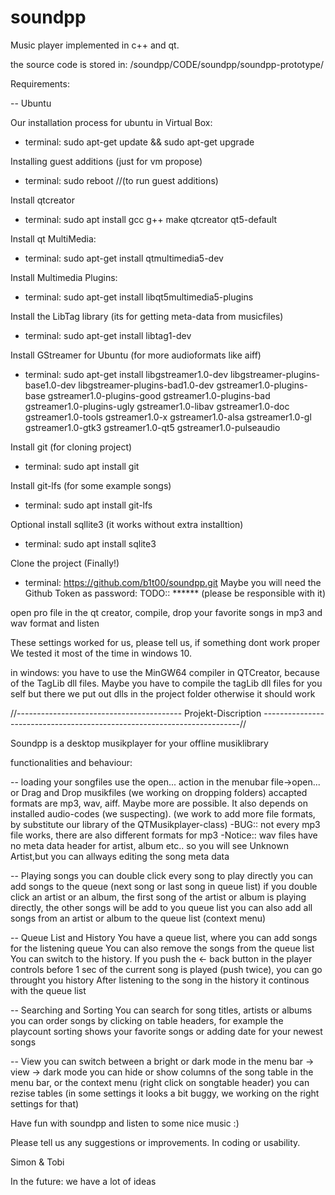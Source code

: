 # soundpp
Music player implemented in c++ and qt.

the source code is stored in: /soundpp/CODE/soundpp/soundpp-prototype/

Requirements:

-- Ubuntu

Our installation process for ubuntu in Virtual Box: 
- terminal: sudo apt-get update && sudo apt-get upgrade

Installing guest additions (just for vm propose)
- terminal: sudo reboot //(to run guest additions)

Install qtcreator 
- terminal: sudo apt install gcc g++ make qtcreator qt5-default

Install qt MultiMedia:
- terminal: sudo apt-get install qtmultimedia5-dev

Install Multimedia Plugins:
- terminal: sudo apt-get install libqt5multimedia5-plugins

Install the LibTag library (its for getting meta-data from musicfiles)
- terminal: sudo apt-get install libtag1-dev

Install GStreamer for Ubuntu (for more audioformats like aiff)
- terminal: sudo apt-get install libgstreamer1.0-dev libgstreamer-plugins-base1.0-dev libgstreamer-plugins-bad1.0-dev gstreamer1.0-plugins-base gstreamer1.0-plugins-good gstreamer1.0-plugins-bad gstreamer1.0-plugins-ugly gstreamer1.0-libav gstreamer1.0-doc gstreamer1.0-tools gstreamer1.0-x gstreamer1.0-alsa gstreamer1.0-gl gstreamer1.0-gtk3 gstreamer1.0-qt5 gstreamer1.0-pulseaudio

Install git (for cloning project)
- terminal: sudo apt install git

Install git-lfs (for some example songs)
- terminal: sudo apt install git-lfs

Optional install sqllite3 (it works without extra installtion)
- terminal: sudo apt install sqlite3

Clone the project (Finally!)
- terminal: https://github.com/b1t00/soundpp.git
Maybe you will need the Github Token as password:
TODO:: ******
(please be responsible with it)

open pro file in the qt creator, compile, drop your favorite songs in mp3 and wav format and listen

These settings worked for us, please tell us, if something dont work proper
We tested it most of the time in windows 10.


in windows:
you have to use the MinGW64 compiler in QTCreator, because of the TagLib dll files. Maybe you have to compile the tagLib dll files for you self
but there we put out dlls in the project folder
otherwise it should work 


//----------------------------------------- Projekt-Discription ------------------------------------------------------------------------//

Soundpp is a desktop musikplayer for your offline musiklibrary

functionalities and behaviour:

-- loading your songfiles
use the open... action in the menubar file->open... or 
Drag and Drop musikfiles (we working on dropping folders)
accapted formats are mp3, wav, aiff. Maybe more are possible. It also depends on installed audio-codes (we suspecting).
(we work to add more file formats, by substitute our library of the QTMusikplayer-class)
-BUG:: not every mp3 file works, there are also different formats for mp3
-Notice:: wav files have no meta data header for artist, album etc.. so you will see Unknown Artist,but you can allways editing the song meta data

-- Playing songs
you can double click every song to play directly
you can add songs to the queue (next song or last song in queue list)
if you double click an artist or an album, 
the first song of the artist or album is playing directly, the other songs will be add to you queue list
you can also add all songs from an artist or album to the queue list (context menu)

-- Queue List and History
You have a queue list, where you can add songs for the listening queue
You can also remove the songs from the queue list
You can switch to the history. 
If you push the <- back button in the player controls before 1 sec of the current song is played (push twice), you can go throught you history
After listening to the song in the history it continous with the queue list

-- Searching and Sorting
You can search for song titles, artists or albums
you can order songs by clicking on table headers, 
for example the playcount sorting shows your favorite songs or adding date for your newest songs

-- View
you can switch between a bright or dark mode in the menu bar -> view -> dark mode
you can hide or show columns of the song table in the menu bar, or the context menu (right click on songtable header)
you can rezise tables (in some settings it looks a bit buggy, we working on the right settings for that)


Have fun with soundpp and listen to some nice music :) 

Please tell us any suggestions or improvements. In coding or usability.

Simon & Tobi 

In the future:
we have a lot of ideas 
